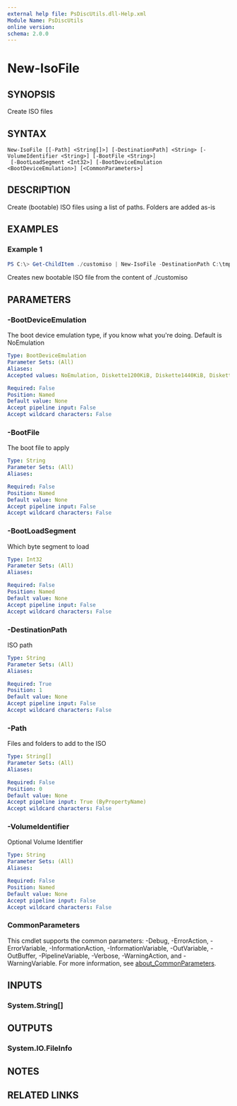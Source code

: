 ```yaml
---
external help file: PsDiscUtils.dll-Help.xml
Module Name: PsDiscUtils
online version:
schema: 2.0.0
---
```


# New-IsoFile

## SYNOPSIS
Create ISO files

## SYNTAX

```
New-IsoFile [[-Path] <String[]>] [-DestinationPath] <String> [-VolumeIdentifier <String>] [-BootFile <String>]
 [-BootLoadSegment <Int32>] [-BootDeviceEmulation <BootDeviceEmulation>] [<CommonParameters>]
```

## DESCRIPTION
Create (bootable) ISO files using a list of paths. Folders are added as-is

## EXAMPLES

### Example 1
```powershell
PS C:\> Get-ChildItem ./customiso | New-IsoFile -DestinationPath C:\tmp\someiso.iso -BootFile C:\Windows\Boot\DVD\EFI\en-US\efisys.bin
```

Creates new bootable ISO file from the content of ./customiso

## PARAMETERS

### -BootDeviceEmulation
The boot device emulation type, if you know what you're doing. Default is NoEmulation

```yaml
Type: BootDeviceEmulation
Parameter Sets: (All)
Aliases:
Accepted values: NoEmulation, Diskette1200KiB, Diskette1440KiB, Diskette2880KiB, HardDisk

Required: False
Position: Named
Default value: None
Accept pipeline input: False
Accept wildcard characters: False
```

### -BootFile
The boot file to apply

```yaml
Type: String
Parameter Sets: (All)
Aliases:

Required: False
Position: Named
Default value: None
Accept pipeline input: False
Accept wildcard characters: False
```

### -BootLoadSegment
Which byte segment to load

```yaml
Type: Int32
Parameter Sets: (All)
Aliases:

Required: False
Position: Named
Default value: None
Accept pipeline input: False
Accept wildcard characters: False
```

### -DestinationPath
ISO path

```yaml
Type: String
Parameter Sets: (All)
Aliases:

Required: True
Position: 1
Default value: None
Accept pipeline input: False
Accept wildcard characters: False
```

### -Path
Files and folders to add to the ISO

```yaml
Type: String[]
Parameter Sets: (All)
Aliases:

Required: False
Position: 0
Default value: None
Accept pipeline input: True (ByPropertyName)
Accept wildcard characters: False
```

### -VolumeIdentifier
Optional Volume Identifier

```yaml
Type: String
Parameter Sets: (All)
Aliases:

Required: False
Position: Named
Default value: None
Accept pipeline input: False
Accept wildcard characters: False
```

### CommonParameters
This cmdlet supports the common parameters: -Debug, -ErrorAction, -ErrorVariable, -InformationAction, -InformationVariable, -OutVariable, -OutBuffer, -PipelineVariable, -Verbose, -WarningAction, and -WarningVariable. For more information, see [about_CommonParameters](http://go.microsoft.com/fwlink/?LinkID=113216).

## INPUTS

### System.String[]

## OUTPUTS

### System.IO.FileInfo

## NOTES

## RELATED LINKS
